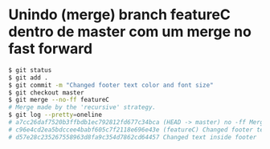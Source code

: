 Unindo (merge) branch featureC dentro de master com um merge no fast forward
===========================================

```sh
$ git status
$ git add .
$ git commit -m "Changed footer text color and font size"
$ git checkout master
$ git merge --no-ff featureC
# Merge made by the 'recursive' strategy.
$ git log --pretty=oneline
# a7cc26daf7520b3ffbdb1ec792812fd677c34bca (HEAD -> master) no -ff Merge branch 'featureC'
# c96e4cd2ea5bdccee4babf605c7f2118e696e43e (featureC) Changed footer text color and font size
# d57e28c235267558963d8fa9c354d7862cd64457 Changed text inside footer

```
